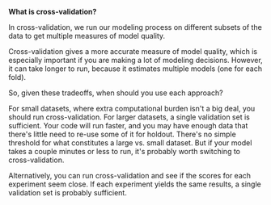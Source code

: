 <b>What is cross-validation?</b>

In cross-validation, we run our modeling process on different subsets of the data to get multiple measures of model quality.


Cross-validation gives a more accurate measure of model quality, which is especially important if you are making a lot of modeling decisions. However, it can take longer to run, because it estimates multiple models (one for each fold).

So, given these tradeoffs, when should you use each approach?

For small datasets, where extra computational burden isn't a big deal, you should run cross-validation.
For larger datasets, a single validation set is sufficient. Your code will run faster, and you may have enough data that there's little need to re-use some of it for holdout.
There's no simple threshold for what constitutes a large vs. small dataset. But if your model takes a couple minutes or less to run, it's probably worth switching to cross-validation.

Alternatively, you can run cross-validation and see if the scores for each experiment seem close. If each experiment yields the same results, a single validation set is probably sufficient.
